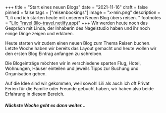 +++
title = "Start eines neuen Blogs"
date = "2021-11-16"
draft = false
pinned = false
tags = ["reisenbookings"]
image = "x-min.png"
description = "Lili und ich starten heute mit unserem Neuen Blog übers reisen. "
footnotes = "[Lilo Travel (lilo-travel.netlify.app)](https://lilo-travel.netlify.app/)"
+++
Wir werden heute noch das Gespräch mit Linda, der Inhaberin des Nagelstudio haben und ihr noch einige Dinge zeigen und erklären. 

Heute starten wir zudem einen neuen Blog zum Thema Reisen buchen. Letzte Woche haben wir bereits das Layout gemacht und heute wollen wir den ersten Blog Eintrag anfangen zu schreiben. 

Die Blogeinträge möchten wir in verschiedene sparten Flug, Hotel, Wohnungen, Häuser einteilen und jeweils Tipps zur Buchung und Organisation geben. 

Auf die Idee sind wir gekommen, weil sowohl Lili als auch ich oft Privat Ferien für die Familie oder Freunde gebucht haben, wir haben also beide Erfahrung in diesem Bereich. 

###### ***Nächste Woche geht es dann weiter...***
